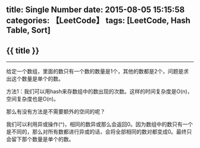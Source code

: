 title: Single Number
date: 2015-08-05 15:15:58
categories: 【LeetCode】
tags: [LeetCode, Hash Table, Sort]
---
## {{ title }} ##

---

给定一个数组，里面的数只有一个数的数量是1个，其他的数都是2个，问题是求出这个数量是单个的数。

方法1：我们可以用hash来存数组中的数出现的次数。这样的时间复杂度是O(n)，空间复杂度也是O(n)。

那么有没有方法是不需要额外的空间的呢？

我们可以利用异或操作(^)，相同的数异或那么会返回0。因为数组中的数只有一个是不同的，那么对所有数都进行异或的话，会将全部相同的数对都变成0。最终只会留下那个数量是单个的数。